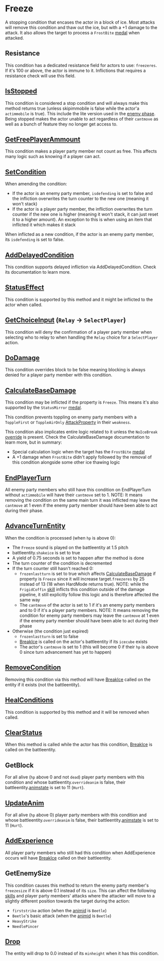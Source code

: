 # Freeze
A stopping condition that encases the actor in a block of ice. Most attacks will remove this condition and thaw out the ice, but with a +1 damage to the attack. It also allows the target to process a `FrostBite` [medal](../../../Enums%20and%20IDs/Medal.md) when attacked.

## Resistance
This condition has a dedicated resistance field for actors to use: `freezeres`. If it's 100 or above, the actor is immune to it. Inflictions that requires a resistance check will use this field.

## [IsStopped](../IsStopped.md)
This condition is considered a stop condition and will always make this method returns true (unless skipimmobile is false while the actor'a `actimmobile` is true). This include the lite version used in the [enemy phase](../../Battle%20flow/Main%20turn%20life%20cycle.md#enemies-phase). Being stopped makes the actor unable to act regardless of their `cantmove` as well as a bunch of feature they no longer get access to.

## [GetFreePlayerAmmount](../Player%20party%20members/GetFreePlayerAmmount.md)
This condition makes a player party member not count as free. This affects many logic such as knowing if a player can act.

## [SetCondition](../Conditions%20methods/SetCondition.md)
When amending the condition: 

- If the actor is an enemy party member, `isdefending` is set to false and the infliction overwrites the turn counter to the new one (meaning it won't stack)
- If the actor is a player party member, the infliction overwrites the turn counter if the new one is higher (meaning it won't stack, it can just reset it to a higher amount). An exception to this is when using an item that inflicted it which makes it stack

When inflicted as a new condition, if the actor is an enemy party member, its `isdefending` is set to false.

## [AddDelayedCondition](../Delayed%20condition.md)
This condition supports delayed infliction via AddDelayedCondition. Check its documentation to learn more.

## [StatusEffect](../Conditions%20methods/StatusEffect.md)
This condition is supported by this method and it might be inflicted to the actor when called.

## [GetChoiceInput](../../Player%20UI/GetChoiceInput.md) (`Relay` -> `SelectPlayer`)
This condition will deny the confirmation of a player party member when selecting who to relay to when handling the `Relay` choice for a `SelectPlayer` action.

## [DoDamage](../../Damage%20pipeline/DoDamage.md)
This condition overrides block to be false meaning blocking is always denied for a player party member with this condition.

## [CalculateBaseDamage](../../Damage%20pipeline/CalculateBaseDamage.md)
This condition may be inflicted if the property is `Freeze`. This means it's also supported by the `StatusMirror` [medal](../../../Enums%20and%20IDs/Medal.md).

This condition prevents toppling on enemy party members with a `ToppleFirst` or `ToppleAirOnly` [AttackProperty](../../Damage%20pipeline/AttackProperty.md) in their `weakness`.

This condition also implicates entire logic related to it unless the `NoIceBreak` [override](../../Damage%20pipeline/DamageOverride.md) is present. Check the CalculateBaseDamage documentation to learn more, but in summary:

- Special calculation logic when the target has the `FrostBite` [medal](../../../Enums%20and%20IDs/Medal.md)
- A +1 damage when `FrostBite` didn't apply followed by the removal of this condition alongside some other ice thawing logic

## [EndPlayerTurn](../../Battle%20flow/EndPlayerTurn.md)
All enemy party members who still have this condition on EndPlayerTurn without `actimmobile` will have their `cantmove` set to 1. NOTE: It means removing the condition on the same main turn it was inflicted may leave the `cantmove` at 1 even if the enemy party member should have been able to act during their phase.

## [AdvanceTurnEntity](../../Battle%20flow/AdvanceTurnEntity.md)
When the condition is processed (when `hp` is above 0):

- The `Freeze` sound is played on the battleentity at 1.5 pitch
- battleentity.`shakeice` is set to true
- A yield of 0.75 seconds is set to happen after the method is done
- The turn counter of the condition is decremented
- If the turn counter still hasn't reached 0:
    - `frozenlastturn` is set to true which affects [CalculateBaseDamage](../../Damage%20pipeline/CalculateBaseDamage.md) if property is `Freeze` since it will increase target.`freezeres` by 25 instead of 13 (18 when HardMode returns true). NOTE: while the `FrigidCoffin` [skill](../../../Enums%20and%20IDs/Skills.md) inflicts this condition outside of the damage pipeline, it still explicitly follow this logic and is therefore affected the same way
    - The `cantmove` of the actor is set to 1 if it's an enemy party members and to 0 if it's a player party members. NOTE: It means removing the condition for enemy party members may leave the `cantmove` at 1 even if the enemy party member should have been able to act during their phase
- Otherwise (the condition just expired)
    - `frozenlastturn` is set to false
    - [BreakIce](../../../Entities/EntityControl/Notable%20methods/Freeze%20handling.md) is called on the actor's battleentity if its `icecube` exists
    - The actor's `cantmove` is set to 1 (this will become 0 if their `hp` is above 0 since turn advancement has yet to happen)

## [RemoveCondition](../Conditions%20methods/RemoveCondition.md)
Removing this condition via this method will have [BreakIce](../../../Entities/EntityControl/Notable%20methods/Freeze%20handling.md) called on the entity if it exists (not the battleentity).

## [HealConditions](../Conditions%20methods/HealConditions.md)
This condition is supported by this method and it will be removed when called.

## [ClearStatus](../Conditions%20methods/ClearStatus.md)
When this method is called while the actor has this condition, [BreakIce](../../../Entities/EntityControl/Notable%20methods/Freeze%20handling.md) is called on the battleentity.

## GetBlock
For all alive (`hp` above 0 and not `dead`) player party members with this condition and whose battleentity.`overrideanim` is false, their battleentity.[animstate](../../../Entities/EntityControl/Animations/animstate.md) is set to 11 (`Hurt`).

## [UpdateAnim](../../Visual%20rendering/UpdateAnim.md)
For all alive (`hp` above 0) player party members with this condition and whose battleentity.`overrideanim` is false, their battleentity.[animstate](../../../Entities/EntityControl/Animations/animstate.md) is set to 11 (`Hurt`).

## [AddExperience](../../Battle%20flow/Terminal%20coroutines/AddExperience.md)
All player party members who still had this condition when AddExperience occurs will have [BreakIce](../../../Entities/EntityControl/Notable%20methods/Freeze%20handling.md) called on their battleentity.

## GetEnemySize
This condition causes this method to return the enemy party member's `freezesize` if it is above 0.1 instead of its `size`. This can affect the following [skills](../../../Enums%20and%20IDs/Skills.md) and  player party members' attacks where the attacker will move to a slightly different position towards the target during the action:

- `firststrike` action (when the [animid](../../../Enums%20and%20IDs/AnimIDs.md) is `Beetle`)
- `Beetle`'s basic attack (when the [animid](../../../Enums%20and%20IDs/AnimIDs.md) is `Beetle`)
- `HeavyStrike`
- `NeedlePincer`

## [Drop](../../../Entities/EntityControl/EntityControl%20Methods.md#drop)
The entity will drop to 0.0 instead of its `minheight` when it has this condition.
